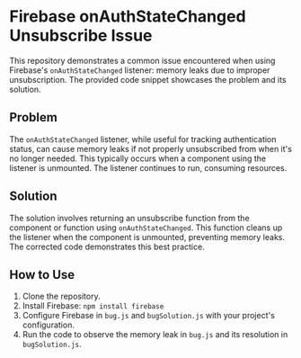 # Firebase onAuthStateChanged Unsubscribe Issue

This repository demonstrates a common issue encountered when using Firebase's `onAuthStateChanged` listener: memory leaks due to improper unsubscription.  The provided code snippet showcases the problem and its solution.

## Problem
The `onAuthStateChanged` listener, while useful for tracking authentication status, can cause memory leaks if not properly unsubscribed from when it's no longer needed.  This typically occurs when a component using the listener is unmounted.  The listener continues to run, consuming resources.

## Solution
The solution involves returning an unsubscribe function from the component or function using `onAuthStateChanged`. This function cleans up the listener when the component is unmounted, preventing memory leaks.  The corrected code demonstrates this best practice.

## How to Use
1. Clone the repository.
2. Install Firebase:  `npm install firebase`
3. Configure Firebase in `bug.js` and `bugSolution.js` with your project's configuration.
4. Run the code to observe the memory leak in `bug.js` and its resolution in `bugSolution.js`.